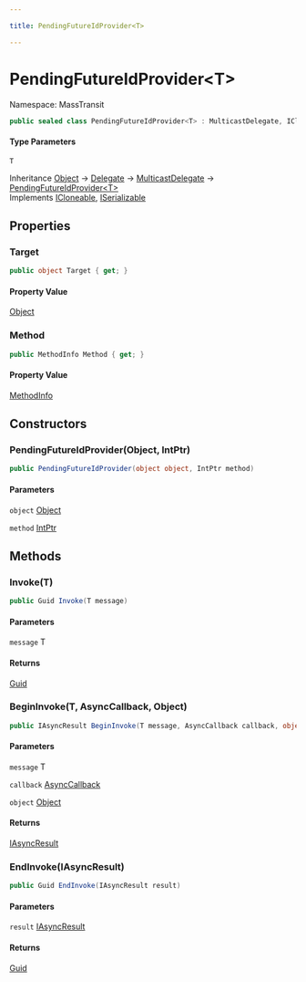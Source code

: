 ```yaml
---

title: PendingFutureIdProvider<T>

---
```


# PendingFutureIdProvider\<T\>

Namespace: MassTransit

```csharp
public sealed class PendingFutureIdProvider<T> : MulticastDelegate, ICloneable, ISerializable
```

#### Type Parameters

`T`<br/>

Inheritance [Object](https://learn.microsoft.com/en-us/dotnet/api/system.object) → [Delegate](https://learn.microsoft.com/en-us/dotnet/api/system.delegate) → [MulticastDelegate](https://learn.microsoft.com/en-us/dotnet/api/system.multicastdelegate) → [PendingFutureIdProvider\<T\>](../masstransit/pendingfutureidprovider-1)<br/>
Implements [ICloneable](https://learn.microsoft.com/en-us/dotnet/api/system.icloneable), [ISerializable](https://learn.microsoft.com/en-us/dotnet/api/system.runtime.serialization.iserializable)

## Properties

### **Target**

```csharp
public object Target { get; }
```

#### Property Value

[Object](https://learn.microsoft.com/en-us/dotnet/api/system.object)<br/>

### **Method**

```csharp
public MethodInfo Method { get; }
```

#### Property Value

[MethodInfo](https://learn.microsoft.com/en-us/dotnet/api/system.reflection.methodinfo)<br/>

## Constructors

### **PendingFutureIdProvider(Object, IntPtr)**

```csharp
public PendingFutureIdProvider(object object, IntPtr method)
```

#### Parameters

`object` [Object](https://learn.microsoft.com/en-us/dotnet/api/system.object)<br/>

`method` [IntPtr](https://learn.microsoft.com/en-us/dotnet/api/system.intptr)<br/>

## Methods

### **Invoke(T)**

```csharp
public Guid Invoke(T message)
```

#### Parameters

`message` T<br/>

#### Returns

[Guid](https://learn.microsoft.com/en-us/dotnet/api/system.guid)<br/>

### **BeginInvoke(T, AsyncCallback, Object)**

```csharp
public IAsyncResult BeginInvoke(T message, AsyncCallback callback, object object)
```

#### Parameters

`message` T<br/>

`callback` [AsyncCallback](https://learn.microsoft.com/en-us/dotnet/api/system.asynccallback)<br/>

`object` [Object](https://learn.microsoft.com/en-us/dotnet/api/system.object)<br/>

#### Returns

[IAsyncResult](https://learn.microsoft.com/en-us/dotnet/api/system.iasyncresult)<br/>

### **EndInvoke(IAsyncResult)**

```csharp
public Guid EndInvoke(IAsyncResult result)
```

#### Parameters

`result` [IAsyncResult](https://learn.microsoft.com/en-us/dotnet/api/system.iasyncresult)<br/>

#### Returns

[Guid](https://learn.microsoft.com/en-us/dotnet/api/system.guid)<br/>
